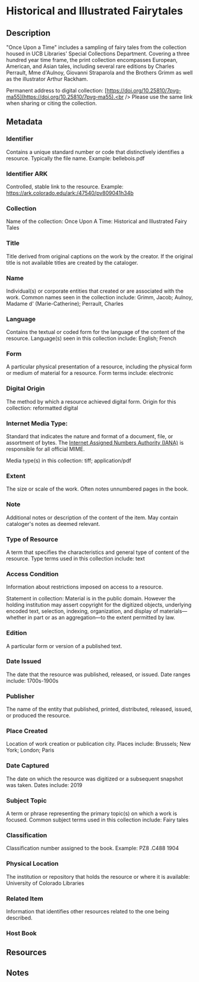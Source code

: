 # Historical and Illustrated Fairytales
## Description
"Once Upon a Time" includes a sampling of fairy tales from the collection housed in UCB Libraries' Special Collections Department. Covering a three hundred year time frame, the print collection encompasses European, American, and Asian tales, including several rare editions by Charles Perrault, Mme d'Aulnoy, Giovanni Straparola and the Brothers Grimm as well as the illustrator Arthur Rackham.

Permanent address to digital collection: [https://doi.org/10.25810/7pvg-ma55](https://doi.org/10.25810/7pvg-ma55).<br /> 
Please use the same link when sharing or citing the collection.
## Metadata
### Identifier
Contains a unique standard number or code that distinctively identifies a resource. Typically the file name. Example: bellebois.pdf
### Identifier ARK
Controlled, stable link to the resource. Example: https://ark.colorado.edu/ark:/47540/pv809041h34b
### Collection
Name of the collection: Once Upon A Time: Historical and Illustrated Fairy Tales
### Title
Title derived from original captions on the work by the creator. If the original title is not available titles are created by the cataloger.
### Name
Individual(s) or corporate entities that created or are associated with the work. Common names seen in the collection include: Grimm, Jacob; Aulnoy, Madame d' (Marie-Catherine); Perrault, Charles   
### Language
Contains the textual or coded form for the language of the content of the resource. Language(s) seen in this collection include: English; French
### Form
A particular physical presentation of a resource, including the physical form or medium of material for a resource. Form terms include: electronic
### Digital Origin
The method by which a resource achieved digital form. Origin for this collection: reformatted digital
### Internet Media Type: 
Standard that indicates the nature and format of a document, file, or assortment of bytes. The [Internet Assigned Numbers Authority (IANA)](https://www.iana.org/assignments/media-types/media-types.xhtml) is responsible for all official MIME. 

Media type(s) in this collection: tiff; application/pdf
### Extent
The size or scale of the work. Often notes unnumbered pages in the book.
### Note
Additional notes or description of the content of the item. May contain cataloger's notes as deemed relevant.
### Type of Resource
A term that specifies the characteristics and general type of content of the resource. Type terms used in this collection include: text
### Access Condition
Information about restrictions imposed on access to a resource.

Statement in collection: Material is in the public domain. However the holding institution may assert copyright for the digitized objects, underlying encoded text, selection, indexing, organization, and display of materials—whether in part or as an aggregation—to the extent permitted by law.

### Edition
A particular form or version of a published text.
### Date Issued
The date that the resource was published, released, or issued. Date ranges include: 1700s-1900s
### Publisher
The name of the entity that published, printed, distributed, released, issued, or produced the resource.
### Place Created
Location of work creation or publication city. Places include: Brussels; New York; London; Paris
### Date Captured
The date on which the resource was digitized or a subsequent snapshot was taken. Dates include: 2019
### Subject Topic
A term or phrase representing the primary topic(s) on which a work is focused. Common subject terms used in this collection include: Fairy tales
### Classification
Classification number assigned to the book. Example: PZ8 .C488 1904
### Physical Location
The institution or repository that holds the resource or where it is available: University of Colorado Libraries
### Related Item
Information that identifies other resources related to the one being described.
### Host Book
## Resources
## Notes
